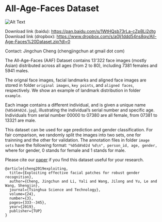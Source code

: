 # All-Age-Faces Dataset
![Alt Text](https://github.com/JingchunCheng/All-Age-Faces-Dataset/blob/master/illu_AAF.png) 

Download link (baidu): https://pan.baidu.com/s/1WtHQsb73rLa-cZpBLi2dtg <br />
Download link (dropbox): https://www.dropbox.com/s/a0lj1ddd54ns8qy/All-Age-Faces%20Dataset.zip?dl=0

Contact: Jingchun Cheng (chengjingchun at gmail dot com)


The All-Age-Faces (AAF) Dataset contains 13'322 face images (mostly Asian) distributed across all ages (from 2 to 80), including 7381 females and 5941 males.

The orignal face images, facial landmarks and aligned face images are stored in folder `original images`, `key points`, and `aligned faces`, respectively. 
We show an example of landmark distribution in folder `example`.

Each image contains a different individual, and is given a unique name (`%05dA%02d.jpg`), illustrating the individual’s serial number and specific age.
Individuals from serial number 00000 to 07380 are all female, from 07381 to 13321 are male.

This dataset can be used for age prediction and gender classification. 
For fair comparison, we randomly split the images into two sets, one for trainning and the other for validation.
The annotation files in folder `image sets` have the following format:
`"%05dA%02d %d\n", person_id, age, gender,`
where for gender, 0 stands for female and 1 stands for male.



Please cite our [paper](https://ieeexplore.ieee.org/stamp/stamp.jsp?arnumber=8620951) if you find this dataset useful for your research.
```
@article{cheng2019exploiting,
  title={Exploiting effective facial patches for robust gender recognition},
  author={Cheng, Jingchun and Li, Yali and Wang, Jilong and Yu, Le and Wang, Shengjin},
  journal={Tsinghua Science and Technology},
  volume={24},
  number={3},
  pages={333--345},
  year={2019},
  publisher={TUP}
}
```
